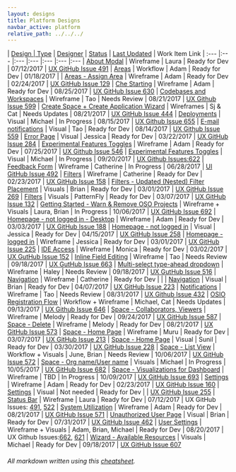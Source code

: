 ```yaml
---
layout: designs
title: Platform Designs
navbar_active: platform
relative_path: ../../../
---
```


| <a href="javascript:SortTable(0);" id="designTableTitle" class="sort">Design | <a href="javascript:SortTable(1);" id="designTableType" class="sort">Type</a> | <a href="javascript:SortTable(2);" id="designTableDesigner" class="sort">Designer</a> | <a href="javascript:SortTable(3);" id="designTableStatus" class="sort">Status<a/> | <a href="javascript:SortTable(4, 'D', 'mdy');" id="designTableUpdate" class="sort">Last Updated</a> | <span id="designTableWILinks">Work Item Link</span>
| :---                                              |:---                   |:---           |:---               |:---               |:---                                                                                                      |:---
| [About Modal](https://redhat.invisionapp.com/share/7FCK1LF94#/243401049_V3_About_Modal_Update)                 | Wireframe             | Laura                  | Ready for Dev           | 07/12/2017        | [UX GitHub Issue 491](https://github.com/fabric8-ui/fabric8-ux/issues/491)
| [Areas](https://redhat.invisionapp.com/share/67A35QD4B)                                                        | Workflow              | Adam                   | Ready for Dev           | 01/18/2017        |
| [Areas - Assign Area](https://redhat.invisionapp.com/share/XCA839ET9)                                          | Wireframe             | Adam                   | Ready for Dev           | 02/24/2017        | [UX GitHub Issue 129](https://github.com/fabric8-ui/fabric8-ux/issues/129)
| [Che Starting](https://github.com/fabric8-ui/fabric8-ux/issues/630)                                            | Wireframe             | Adam                   | Ready for Dev           | 08/25/2017        | [UX GitHub Issue 630](https://github.com/fabric8-ui/fabric8-ux/issues/630)
| [Codebases and Workspaces](https://redhat.invisionapp.com/share/U2D95C1EC)                                     | Wireframe             | Tao                    | Needs Review            | 08/21/2017        | [UX Github Issue 599](https://github.com/fabric8-ui/fabric8-ux/issues/599)
| [Create Space + Create Application Wizard](https://redhat.invisionapp.com/share/QNAOD7PF4)                     | Wireframes            | Sj & Cat               | Needs Updates           | 08/21/2017        | [UX GitHub Issue 444](https://github.com/fabric8-ui/fabric8-ux/issues/444)
| [Deployments](https://redhat.invisionapp.com/share/YSDL0KRKW)                                                  | Visual                | Michael                | In Progress             | 08/15/2017        | [UX Github Issue 655](https://github.com/fabric8-ui/fabric8-ux/issues/655)
| [E-mail notifications](https://redhat.invisionapp.com/share/XHD0O8A5B)                                         | Visual                | Tao                    | Ready for Dev           | 08/14/2017        | [UX Github Issue 559](https://github.com/fabric8-ui/fabric8-ux/issues/559)
| [Error Page](https://redhat.invisionapp.com/share/BWASGWISX)                                                   | Visual                | Jessica                | Ready for Dev           | 03/22/2017        | [UX GitHub Issue 284](https://github.com/fabric8-ui/fabric8-ux/issues/284)
| [Experimental Features Toggles](https://redhat.invisionapp.com/share/EPCQN9YAC)                                | Wireframe             | Adam                   | Ready for Dev           | 07/25/2017        | [UX Github Issue 546](https://github.com/fabric8-ui/fabric8-ux/issues/546)
| [Experimental Features Toggles](https://redhat.invisionapp.com/share/NFDKYHHWB)                                | Visual                | Michael                | In Progress             | 09/20/2017        | [UX Github Issues:622](https://github.com/fabric8-ui/fabric8-ux/issues/622) 
| [Feedback Form](https://redhat.invisionapp.com/share/CFC91QFHU)                                                | Wireframe             | Catherine              | In Progress             | 06/28/2017        | [UI GitHub Issue 492](https://github.com/fabric8-ui/fabric8-ui/issues/492)
| [Filters](https://redhat.invisionapp.com/share/56AH8F1XM)                                                      | Wireframe             | Catherine              | Ready for Dev           | 02/23/2017        | [UX GitHub Issue 158](https://github.com/fabric8-ui/fabric8-ux/issues/158)
| [Filters - Updated (Nested) Filter Placement](https://redhat.invisionapp.com/share/JHAOAEEYW)                  | Visuals               | Brian                  | Ready for Dev           | 03/01/2017        | [UX GitHub Issue 269](https://github.com/fabric8-ui/fabric8-ux/issues/269)
| [Filters](http://www.patternfly.org/pattern-library/forms-and-controls/toolbar/#/api)                          | Visuals               | PatternFly             | Ready for Dev           | 03/07/2017        | [UX GitHub Issue 132](https://github.com/fabric8-ui/fabric8-ux/issues/132)
| [Getting Started - Warn & Remove OSO Projects](https://redhat.invisionapp.com/share/4KDTO60SH)                 | Wireframe + Visuals   | Laura, Brian           | In Progress             | 10/06/2017        | [UX GitHub Issue 692](https://github.com/fabric8-ui/fabric8-ux/issues/692)
| [Homepage - not logged in - Desktop](https://redhat.invisionapp.com/share/3UAMWOEF4)                           | Wireframe             | Adam                   | Ready for Dev           | 03/03/2017        | [UX GitHub Issue 188](https://github.com/fabric8-ui/fabric8-ux/issues/188)
| [Homepage - not logged in](https://redhat.invisionapp.com/share/8FB4YEY2W)                                     | Visual                | Jessica                | Ready for Dev           | 04/15/2017        | [UX GitHub Issue 258](https://github.com/fabric8-ui/fabric8-ux/issues/258)
| [Homepage - logged in](https://redhat.invisionapp.com/share/XZAOBAOPB)                                         | Wireframe             | Jessica                | Ready for Dev           | 03/01/2017        | [UX GitHub Issue 225](https://github.com/fabric8-ui/fabric8-ux/issues/225)
| [IDE Access](https://redhat.invisionapp.com/share/5UAH0I2BE)                                                   | Wireframe             | Monica                 | Ready for Dev           | 03/02/2017        | [UX GutHub Issue 152](https://github.com/fabric8-ui/fabric8-ux/issues/152)
| [Inline Field Editing](https://docs.google.com/document/d/1VmPLt4fgL3sSBDBFdKYv38MbLK8Uh2H9hPT0Hsgh53k/edit#)  | Wireframe             | Tao                    | Needs Review            | 09/18/2017        | [UX GutHub Issue 663](https://github.com/fabric8-ui/fabric8-ux/issues/663)
| [Multi-select type-ahead dropdown](https://redhat.invisionapp.com/share/MECYL572D)                             | Wireframe             | Haley                  | Needs Review            | 09/18/2017        | [UX GutHub Issue 516](https://github.com/fabric8-ui/fabric8-ux/issues/516)
| [Navigation](https://redhat.invisionapp.com/share/QP8Z5FMVM)                                                   | Wireframe             | Catherine              | Ready for Dev           |                   |
| [Navigation](https://redhat.invisionapp.com/share/N7B8IRLUK)                                                   | Visual                | Brian                  | Ready for Dev           | 04/07/2017        | [UX GitHub Issue 223](https://github.com/fabric8-ui/fabric8-ux/issues/223)
| [Notifications](https://redhat.invisionapp.com/share/QVDA5TLE4)                                                | Wireframe             | Tao                    | Needs Review            | 08/31/2017        | [UX Github Issue 432](https://github.com/fabric8-ui/fabric8-ux/issues/432)
| [OSIO Registration Flow](https://redhat.invisionapp.com/share/C9DGY7QPQ)                                       | Workflow + Wireframe  | Michael, Cat           | Needs Updates           | 09/13/2017        | [UX Github Issue 646](https://github.com/fabric8-ui/fabric8-ux/issues/646)
| [Space - Collaborators, Viewers](https://redhat.invisionapp.com/share/GMDAF50Q7)                                        | Wireframe             | Melody                 | Ready for Dev           | 09/24/2017        | [UX GitHub Issue 587](https://github.com/fabric8-ui/fabric8-ux/issues/587)
| [Space - Delete](https://redhat.invisionapp.com/share/2BD1C1GQY)                                               | Wireframe             | Melody                 | Ready for Dev           | 08/21/2017        | [UX GitHub Issue 573](https://github.com/fabric8-ui/fabric8-ux/issues/573)
| [Space - Home Page](https://redhat.invisionapp.com/share/4WB1WXGK9)                                            | Wireframe             | Muru                   | Ready for Dev           | 03/07/2017        | [UX GitHub Issue 213](https://github.com/fabric8-ui/fabric8-ux/issues/213)
| [Space - Home Page](https://redhat.invisionapp.com/share/TNAXIS9UW)                                            | Visual                | Sunil                  | Ready for Dev           | 03/30/2017        | [UX GitHub Issue 228](https://github.com/fabric8-ui/fabric8-ux/issues/228)
| [Space - List View](https://redhat.invisionapp.com/share/6XD26VFZB)                                            | Workflow + Visuals    | June, Brian            | Needs Review            | 10/06/2017        | [UX GitHub Issue 572](https://github.com/fabric8-ui/fabric8-ux/issues/572)
| [Space - Org name/User name](https://redhat.invisionapp.com/share/ZBDRCMI89)                                   | Visuals               | Michael                | In Progress             | 10/05/2017        | [UX GitHub Issue 682](https://github.com/fabric8-ui/fabric8-ux/issues/682)
| [Space - Visualizations for Dashboard]()                                                                       | Wireframe             | TBD                    | In Progress             | 10/09/2017        | [UX GitHub Issue 693](https://github.com/fabric8-ui/fabric8-ux/issues/693)
| [Settings](https://redhat.invisionapp.com/share/7XAIMZBBK)                                                     | Wireframe             | Adam                   | Ready for Dev           | 02/23/2017        | [UX GitHub Issue 160](https://github.com/fabric8-ui/fabric8-ux/issues/160)
| [Settings](http://www.patternfly.org/pattern-library/content-views/list-view/)                                 | Visual                | Not needed             | Ready for Dev           |                   | [UX GitHub Issue 255](https://github.com/fabric8-ui/fabric8-ux/issues/255)
| [Status Bar](https://redhat.invisionapp.com/share/VZCK1BBKT#/243396394_V3_Status_Bar)                          | Wireframe             | Laura                  | Ready for Dev           | 07/12/2017        | UX GitHub Issues: [491](https://github.com/fabric8-ui/fabric8-ux/issues/491), [522](https://github.com/fabric8-ui/fabric8-ux/issues/522)
| [System Utilization](https://redhat.invisionapp.com/share/AQD3WV1ZR)                                           | Wireframe             | Adam                   | Ready for Dev           | 08/21/2017        | [UX GitHub Issue 571](https://github.com/fabric8-ui/fabric8-ux/issues/571)
| [Unauthorized User Page](https://redhat.invisionapp.com/share/S6CPDL95E)                                       | Visual                | Brian                  | Ready for Dev           | 07/31/2017        | [UX GitHub Issue 462](https://github.com/fabric8-ui/fabric8-ux/issues/462)
| [User Settings](https://redhat.invisionapp.com/share/GHCW0C3P4)                                                | Wireframe + Visuals   | Adam, Brian, Michael   | Ready for Dev           | 08/20/2017        | UX Github Issues:[662](https://github.com/fabric8-ui/fabric8-ux/issues/662), [621](https://github.com/fabric8-ui/fabric8-ux/issues/621)
| [Wizard - Available Resources](https://redhat.invisionapp.com/share/PMDCE3G94)                                 | Visuals               | Michael                | Ready for Dev           | 09/18/2017        | [UX GitHub Issue 607](https://github.com/fabric8-ui/fabric8-ux/issues/607)

###### All markdown written using this [cheatsheet](https://github.com/adam-p/markdown-here/wiki/Markdown-Cheatsheet).
